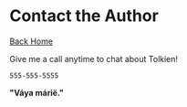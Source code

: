 # Contact the Author

[Back Home](/)

Give me a call anytime to chat about Tolkien!

`555-555-5555`

**"Váya márië."**